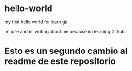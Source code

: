 # hello-world
my first hello world for learn git

Im jose and im writing about me because im learning Github.

# Esto es un segundo cambio al readme de este repositorio
